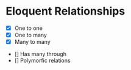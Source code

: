 # Eloquent Relationships

- [x] One to one
- [x] One to many
- [x] Many to many
- [] Has many through
- [] Polymorfic relations
